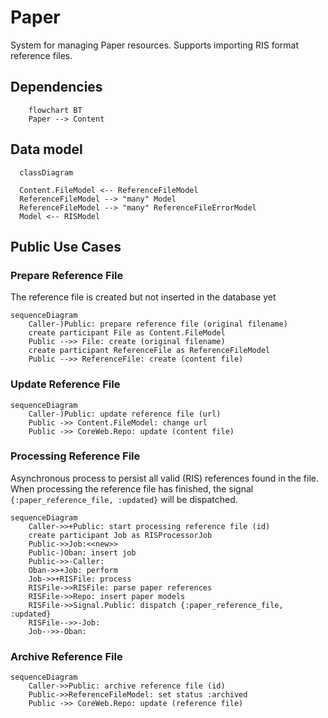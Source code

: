 # Paper

System for managing Paper resources. Supports importing RIS format reference files.

## Dependencies

```mermaid
    flowchart BT
    Paper --> Content
```

## Data model

  ```mermaid
    classDiagram

    Content.FileModel <-- ReferenceFileModel
    ReferenceFileModel --> "many" Model
    ReferenceFileModel --> "many" ReferenceFileErrorModel
    Model <-- RISModel
  ```

## Public Use Cases

### Prepare Reference File

The reference file is created but not inserted in the database yet

```mermaid
sequenceDiagram
    Caller-)Public: prepare reference file (original filename)
    create participant File as Content.FileModel
    Public -->> File: create (original filename)
    create participant ReferenceFile as ReferenceFileModel
    Public -->> ReferenceFile: create (content file)
```

### Update Reference File

```mermaid
sequenceDiagram
    Caller-)Public: update reference file (url)
    Public ->> Content.FileModel: change url
    Public ->> CoreWeb.Repo: update (content file)
```

### Processing Reference File

Asynchronous process to persist all valid (RIS) references found in the file. When processing the reference file has finished, the signal `{:paper_reference_file, :updated}` will be dispatched.

```mermaid
sequenceDiagram
    Caller->>+Public: start processing reference file (id)
    create participant Job as RISProcessorJob
    Public->>Job:<<new>>
    Public-)Oban: insert job
    Public->>-Caller:
    Oban->>+Job: perform
    Job->>+RISFile: process
    RISFile->>RISFile: parse paper references
    RISFile->>Repo: insert paper models
    RISFile->>Signal.Public: dispatch {:paper_reference_file, :updated}
    RISFile-->>-Job:
    Job-->>-Oban:
```

### Archive Reference File

```mermaid
sequenceDiagram
    Caller->>Public: archive reference file (id)
    Public->>ReferenceFileModel: set status :archived
    Public ->> CoreWeb.Repo: update (reference file)

```